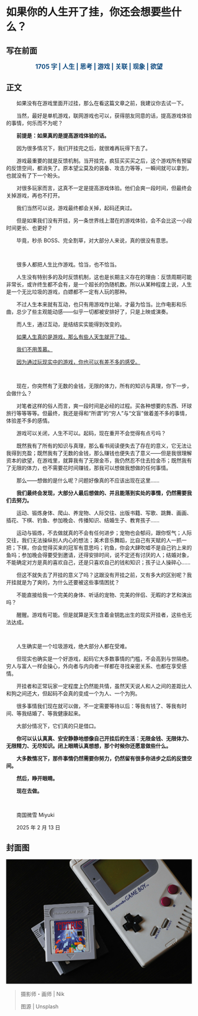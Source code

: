 # 如果你的人生开了挂，你还会想要些什么？

## 写在前面

<p style="color:#0f4c81; text-align:center; font-weight:bold; font-size:larger;">1705 字 | 人生 | 思考 | 游戏 | 关联 | 现象 | 欲望</p>

## 正文

　　如果没有在游戏里面开过挂，那么在看这篇文章之前，我建议你去试一下。

　　当然，最好是单机游戏，联网游戏也可以，获得朋友同意的话，提高游戏体验的事情，何乐而不为呢？

　　**前提是：如果真的是提高游戏体验的话。**

　　因为很多情况下，我们开挂完之后，就很难再玩得下去了。

　　游戏最重要的就是反馈机制。当开挂完，疯狂买买买之后，这个游戏所有预留的反馈空间，都消失了。原本望尘莫及的装备、攻击力等等，一瞬间就可以拿到，也就没有了下一个盼头。

　　对很多玩家而言，这真不一定是提高游戏体验。他们会爽一段时间，但最终会关掉游戏，再也不打开。

　　我们当然可以说，游戏最终都会关掉，起码还爽过。

　　但是如果我们没有开挂，另一条世界线上潜在的游戏体验，会不会比这一小段时间更长、也更好？

　　毕竟，秒杀 BOSS、完全割草，对大部分人来说，真的很没有意思。

<br />

　　很多人都把人生比作游戏。恰当，也不恰当。

　　人生没有特别多的及时反馈机制，这也是长期主义存在的理由：反馈周期可能非常长，或许终生都不会有，是一个超长的伪随机数。所以从某种程度上说，人生是一个无比垃圾的游戏，白嫖都不一定有人玩的那种。

　　不过人生本来就有互动，也只有用游戏作比喻，才最为恰当。比作电影和乐曲，总少了些主观能动感——似乎一切都被安排好了，只是上映或演奏。

　　而人生，通过互动，是结结实实能得到改变的。

　　<u>如果人生真的是游戏，那么有些人天生就开了挂。</u>

　　<u>我们不用羡慕。</u>

　　<u>因为通过玩现实中的游戏，你也可以有差不多的感受。</u>

<br />

　　现在，你突然有了无数的金钱，无限的体力，所有的知识与真理，你下一步，会做什么？

　　对笔者这样的俗人而言，爽一段时间是必经的过程。买各种想要的东西、环球旅行等等等等。但最终，我还是得和“所谓”的“穷人”与“文盲”做着差不多的事情，体验差不多的感情。

　　游戏可以关闭，人生不可以。起码，现在重开不会觉得有点亏吗？

　　既然我有了所有的知识与真理，那么看书阅读便失去了存在的意义，它无法让我得到充盈；既然我有了无数的金钱，那么赚钱也便失去了意义——但是我很理解资本的欲望，在游戏里，就算我有了无限金币，我仍然忍不住去捡金币；既然我有了无限的体力，也不需要花时间赚钱，那我可以想做我想做的任何事情。

　　那么——想做的是什么呢？问题好像真的不应该出现在这里……

　　**我们最终会发现，大部分人最后想做的、并且能落到实处的事情，仍然需要我们去努力。**

　　运动、锻炼身体、爬山、养宠物、人际交往、出版书籍、写歌、跳舞、画画、插花、下棋、钓鱼、参加晚会、传播知识、结婚生子、教育孩子……

　　运动与锻炼，不去做就真的不会有任何进步；宠物也会郁闷，跟你怄气；人际交往，我们无法操纵别人内心的想法；美术音乐舞蹈，比自己有天赋的人一抓一把；下棋，你会觉得买来的冠军有意思吗；钓鱼，你会大肆吹嘘不是自己钓上来的鱼吗；参加晚会得要受到邀请，还得安排时间，说不定还有讨厌的人；结婚对象，不能确定对方是真的喜欢自己，还是只喜欢自己的钱和知识；孩子让人操碎心……

　　但这不就失去了开挂的意义了吗？这跟没有开挂之前，又有多大的区别呢？我开挂就是为了爽的，为什么还要被这些事情困扰？

　　不能直接给我一个完美的身体、听话的宠物、完美的伴侣、无暇的才艺和演出吗？

　　醒醒。游戏有可能。但是就算是天生含着金钥匙出生的现实开挂者，这些也无法达成。

<br />

　　人生确实是一个垃圾游戏，绝大部分人都在受难。

　　但现实也确实是一个好游戏，起码它大多数事情的门槛，不会高到与世隔绝。穷人与富人一样会操心，外向者与内向者一样都在寻找亲密关系、也都在享受感情。

　　开挂者和正常玩家一定程度上仍然能共情，虽然天天说人和人之间的差距比人和狗之间还大，但起码不会真的变成一个为人、一个为狗。

　　很多事情我们现在就可以做，不一定需要等待以后：等我有钱了、等我有时间、等我结婚了、等我健康起来。

　　大部分情况下，它们真的只是借口。

　　**你可以认认真真、安安静静地想像自己开挂后的生活：无限金钱、无限体力、无限精力、无尽知识。闭上眼睛认真想想，那个时候你还愿意做些什么。**

　　**大多数情况下，那件事情仍然需要你努力，仍然留有很多你进步之后的反馈空间。**

　　**然后，睁开眼睛。**

　　**现在去做。**

<br />

　　南国微雪 Miyuki

　　2025 年 2 月 13 日

## 封面图

![](https://raw.githubusercontent.com/TinySnow/GithubImageHosting/main/blog/articles/literature/nik-lUbIun4IL38-unsplash.jpg)

> 摄影师・画师 | Nik
>
> 图源 | Unsplash